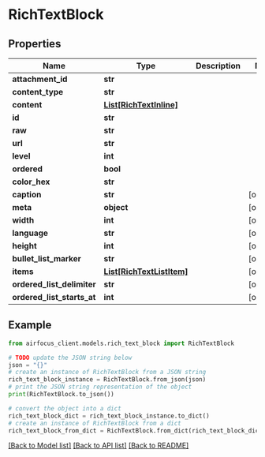 # RichTextBlock


## Properties

Name | Type | Description | Notes
------------ | ------------- | ------------- | -------------
**attachment_id** | **str** |  | 
**content_type** | **str** |  | 
**content** | [**List[RichTextInline]**](RichTextInline.md) |  | 
**id** | **str** |  | 
**raw** | **str** |  | 
**url** | **str** |  | 
**level** | **int** |  | 
**ordered** | **bool** |  | 
**color_hex** | **str** |  | 
**caption** | **str** |  | [optional] 
**meta** | **object** |  | [optional] 
**width** | **int** |  | [optional] 
**language** | **str** |  | [optional] 
**height** | **int** |  | [optional] 
**bullet_list_marker** | **str** |  | [optional] 
**items** | [**List[RichTextListItem]**](RichTextListItem.md) |  | [optional] 
**ordered_list_delimiter** | **str** |  | [optional] 
**ordered_list_starts_at** | **int** |  | [optional] 

## Example

```python
from airfocus_client.models.rich_text_block import RichTextBlock

# TODO update the JSON string below
json = "{}"
# create an instance of RichTextBlock from a JSON string
rich_text_block_instance = RichTextBlock.from_json(json)
# print the JSON string representation of the object
print(RichTextBlock.to_json())

# convert the object into a dict
rich_text_block_dict = rich_text_block_instance.to_dict()
# create an instance of RichTextBlock from a dict
rich_text_block_from_dict = RichTextBlock.from_dict(rich_text_block_dict)
```
[[Back to Model list]](../README.md#documentation-for-models) [[Back to API list]](../README.md#documentation-for-api-endpoints) [[Back to README]](../README.md)


